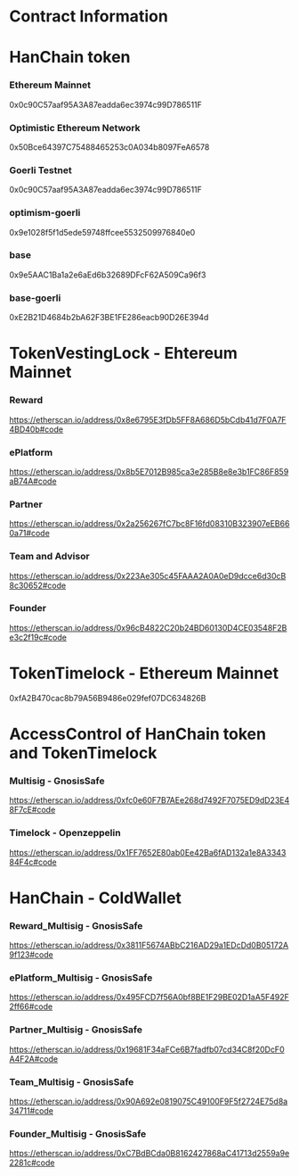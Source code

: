 # Contract Information

# HanChain token

### Ethereum Mainnet

0x0c90C57aaf95A3A87eadda6ec3974c99D786511F

### Optimistic Ethereum Network

0x50Bce64397C75488465253c0A034b8097FeA6578

### Goerli Testnet

0x0c90C57aaf95A3A87eadda6ec3974c99D786511F

### optimism-goerli

0x9e1028f5f1d5ede59748ffcee5532509976840e0

### base

0x9e5AAC1Ba1a2e6aEd6b32689DFcF62A509Ca96f3

### base-goerli

0xE2B21D4684b2bA62F3BE1FE286eacb90D26E394d

# TokenVestingLock - Ehtereum Mainnet

### Reward

https://etherscan.io/address/0x8e6795E3fDb5FF8A686D5bCdb41d7F0A7F4BD40b#code

### ePlatform

https://etherscan.io/address/0x8b5E7012B985ca3e285B8e8e3b1FC86F859aB74A#code

### Partner

https://etherscan.io/address/0x2a256267fC7bc8F16fd08310B323907eEB660a71#code

### Team and Advisor

https://etherscan.io/address/0x223Ae305c45FAAA2A0A0eD9dcce6d30cB8c30652#code

### Founder

https://etherscan.io/address/0x96cB4822C20b24BD60130D4CE03548F2Be3c2f19c#code

# TokenTimelock - Ethereum Mainnet

0xfA2B470cac8b79A56B9486e029fef07DC634826B

# AccessControl of HanChain token and TokenTimelock

### Multisig - GnosisSafe

https://etherscan.io/address/0xfc0e60F7B7AEe268d7492F7075ED9dD23E48F7cE#code

### Timelock - Openzeppelin

https://etherscan.io/address/0x1FF7652E80ab0Ee42Ba6fAD132a1e8A334384F4c#code

# HanChain - ColdWallet

### Reward_Multisig - GnosisSafe

https://etherscan.io/address/0x3811F5674ABbC216AD29a1EDcDd0B05172A9f123#code

### ePlatform_Multisig - GnosisSafe

https://etherscan.io/address/0x495FCD7f56A0bf8BE1F29BE02D1aA5F492F2ff66#code

### Partner_Multisig - GnosisSafe

https://etherscan.io/address/0x19681F34aFCe6B7fadfb07cd34C8f20DcF0A4F2A#code

### Team_Multisig - GnosisSafe

https://etherscan.io/address/0x90A692e0819075C49100F9F5f2724E75d8a34711#code

### Founder_Multisig - GnosisSafe

https://etherscan.io/address/0xC7BdBCda0B8162427868aC41713d2559a9e2281c#code
